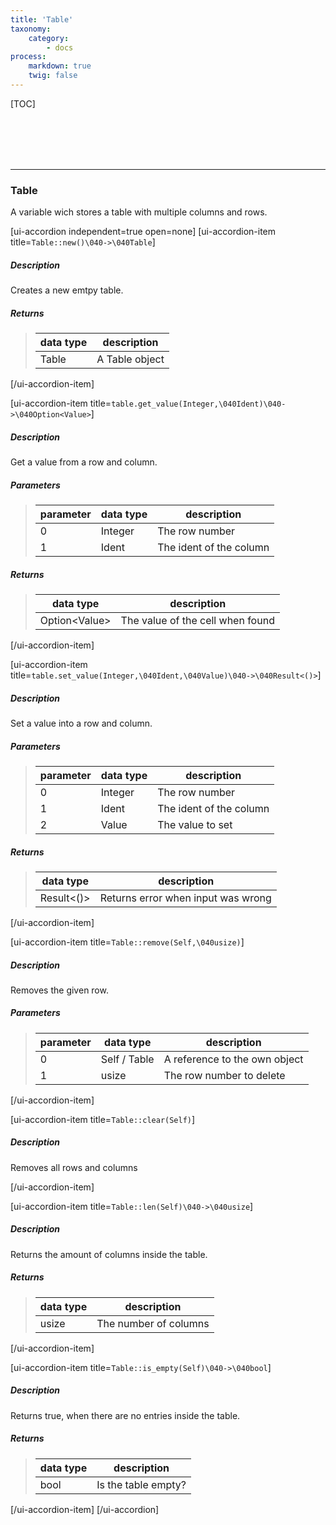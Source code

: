 ```yaml
---
title: 'Table'
taxonomy:
    category:
        - docs
process:
    markdown: true
    twig: false
---
```


[TOC]

<br><br><br><br>

------------------------------------------------------------------------------------------
### Table
A variable wich stores a table with multiple columns and rows.

[ui-accordion independent=true open=none]
[ui-accordion-item title=<code>Table::new()\040->\040Table</code>]

##### Description
Creates a new emtpy table.
##### Returns
> | data type               | description                                                           |
> |-------------------------|-----------------------------------------------------------------------|
> | Table                   | A Table object                                                        |

[/ui-accordion-item]


[ui-accordion-item title=<code>table.get_value(Integer,\040Ident)\040->\040Option&lt;Value&gt;</code>]

##### Description
Get a value from a row and column.
##### Parameters
> | parameter | data type               | description                                                           |
> |-----------|-------------------------|-----------------------------------------------------------------------|
> | 0         | Integer                 | The row number                                                        |
> | 1         | Ident                   | The ident of the column                                               |
##### Returns
> | data type               | description                                                           |
> |-------------------------|-----------------------------------------------------------------------|
> | Option&lt;Value&gt;     | The value of the cell when found                                      |

[/ui-accordion-item]

[ui-accordion-item title=<code>table.set_value(Integer,\040Ident,\040Value)\040->\040Result&lt;()&gt;</code>]

##### Description
Set a value into a row and column.
##### Parameters
> | parameter | data type               | description                                                           |
> |-----------|-------------------------|-----------------------------------------------------------------------|
> | 0         | Integer                 | The row number                                                        |
> | 1         | Ident                   | The ident of the column                                               |
> | 2         | Value                   | The value to set                                                      |
##### Returns
> | data type               | description                                                           |
> |-------------------------|-----------------------------------------------------------------------|
> | Result&lt;()&gt;        | Returns error when input was wrong                                    |
[/ui-accordion-item]

[ui-accordion-item title=<code>Table::remove(Self,\040usize)</code>]

##### Description
Removes the given row.
##### Parameters
> | parameter | data type               | description                                                           |
> |-----------|-------------------------|-----------------------------------------------------------------------|
> | 0         | Self / Table            | A reference to the own object                                         |
> | 1         | usize                   | The row number to delete                                              |

[/ui-accordion-item]


[ui-accordion-item title=<code>Table::clear(Self)</code>]

##### Description
Removes all rows and columns

[/ui-accordion-item]


[ui-accordion-item title=<code>Table::len(Self)\040->\040usize</code>]

##### Description
Returns the amount of columns inside the table.
##### Returns
> | data type               | description                                                           |
> |-------------------------|-----------------------------------------------------------------------|
> | usize                   | The number of columns                                                 |

[/ui-accordion-item]


[ui-accordion-item title=<code>Table::is_empty(Self)\040->\040bool</code>]

##### Description
Returns true, when there are no entries inside the table.
##### Returns
> | data type               | description                                                           |
> |-------------------------|-----------------------------------------------------------------------|
> | bool                    | Is the table empty?                                                   |

[/ui-accordion-item]
[/ui-accordion]